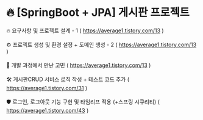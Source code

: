 # 🔥 [SpringBoot + JPA] 게시판 프로젝트


🔥 요구사항 및 프로젝트 설계 - 1 ( https://average1.tistory.com/13 )<br> 
<br> 
⚙ 프로젝트 생성 및 환경 설정 + 도메인 생성 - 2 ( https://average1.tistory.com/13 )<br> 
<br> 
🤔 개발 과정에서 만난 고민 ( https://average1.tistory.com/13 )<br> 
<br> 
🛠 게시판CRUD 서비스 로직 작성 + 테스트 코드 추가 ( https://average1.tistory.com/31 )<br>
<br> 
🛡 로그인, 로그아웃 기능 구현 및 타임리프 적용 (+스프링 시큐리티) ( https://average1.tistory.com/43 )<br>
